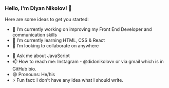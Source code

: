 ### Hello, I'm Diyan Nikolov! 👋

Here are some ideas to get you started:

- 🔭 I’m currently working on improving my Front End Developer and communication skills
- 🌱 I’m currently learning HTML, CSS & React
- 👯 I’m looking to collaborate on anywhere
<!-- - 🤔 I’m looking for help with ... -->
- 💬 Ask me about JavaScript
- 📫 How to reach me: Instagram - @didonikolovv or via gmail which is in GitHub bio.
- 😄 Pronouns: He/his
- ⚡ Fun fact: I don't have any idea what I should write.
